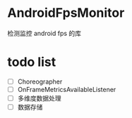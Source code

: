 # AndroidFpsMonitor
检测监控 android fps 的库

# todo list

- [ ] Choreographer
- [ ] OnFrameMetricsAvailableListener
- [ ] 多维度数据处理
- [ ] 数据存储
